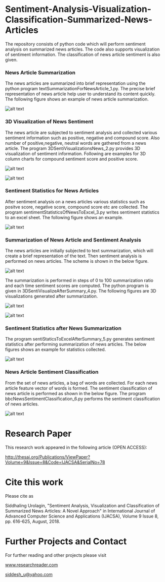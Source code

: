 # Sentiment-Analysis-Visualization-Classification-Summarized-News-Articles
The repository consists of python code which will perform sentiment analysis on summarized news articles. The code also supports visualization of sentiment information. The classification of news article sentiment is also given.

### News Article Summarization

The news articles are summarized into brief representation using the python program textSummarizationForNewsArticle_1.py. The precise brief representation of news article help user to understand its content quickly. The following figure shows an example of news article summarization.

![alt text](https://github.com/siddhaling/Sentiment-Analysis-Visualization-Classification-Summarized-News-Articles/blob/master/images/summarization.jpg)

### 3D Visualization of News Sentiment

The news article are subjected to sentiment analysis and collected various sentiment information such as positive, negative and compound score. Also number of positive,negative, neutral words are gathered from a news article. The program 3DSentiVisualizationsNews_2.py provides 3D visualization of sentiment information. Following are examples for 3D column charts for compound sentiment score and positive score.

![alt text](https://github.com/siddhaling/Sentiment-Analysis-Visualization-Classification-Summarized-News-Articles/blob/master/images/3DColumnChartCompundScr.jpg)

![alt text](https://github.com/siddhaling/Sentiment-Analysis-Visualization-Classification-Summarized-News-Articles/blob/master/images/3DColumnChartPositvScr.jpg)

### Sentiment Statistics for News Articles

After sentiment analysis on a news articles various statistics such as positve score, negative score, compound score etc are collected. The program sentimentStatisticsOfNewsToExcel_3.py writes sentiment statistics to an excel sheet. The following figure shows an example.

![alt text](https://github.com/siddhaling/Sentiment-Analysis-Visualization-Classification-Summarized-News-Articles/blob/master/images/sentimentStatistics.jpg)

### Summarization of News Article and Sentiment Analysis

The news articles are initially subjected to text summarization, which will create a brief representation of the text. Then sentiment analysis is performed on news articles. The scheme is shown in the below figure.

![alt text](https://github.com/siddhaling/Sentiment-Analysis-Visualization-Classification-Summarized-News-Articles/blob/master/images/summarizeSentimentAnalysis.jpg)

The summarization is performed in steps of 0 to 100 summarization ratio and each time sentiment scores are computed. The python program is given in 3DSentiVisualizeAfterSummary_4.py. The following figures are 3D visualizations generated after summarization.

![alt text](https://github.com/siddhaling/Sentiment-Analysis-Visualization-Classification-Summarized-News-Articles/blob/master/images/3DcolCompundAfterSummarization.jpg)

![alt text](https://github.com/siddhaling/Sentiment-Analysis-Visualization-Classification-Summarized-News-Articles/blob/master/images/3DcolChartAfterSummarization.jpg)

### Sentiment Statistics after News Summarization

The program sentiStaticsToExcelAfterSummary_5.py generates sentiment statistics after performing summarization of news articles. The below figures shows an example for statistics collected.

![alt text](https://github.com/siddhaling/Sentiment-Analysis-Visualization-Classification-Summarized-News-Articles/blob/master/images/sentimentStatAfterSummary.jpg)

### News Article Sentiment Classification 

From the set of news articles, a bag of words are collected. For each news article feature vector of words is formed. The sentiment classification of news article is performed as shown in the below figure. The program bbcNewsSentimentClassification_6.py performs the sentiment classification of news articles.

![alt text](https://github.com/siddhaling/Sentiment-Analysis-Visualization-Classification-Summarized-News-Articles/blob/master/images/sentiClassification.jpg)

# Research Paper

This research work appeared in the following article (OPEN ACCESS):

http://thesai.org/Publications/ViewPaper?Volume=9&Issue=8&Code=IJACSA&SerialNo=78

# Cite this work

Please cite as 

Siddhaling Urolagin, "Sentiment Analysis, Visualization and Classification of Summarized News Articles: A Novel Approach" in International Journal of Advanced Computer Science and Applications (IJACSA), Volume 9 Issue 8, pp. 616-625, August, 2018.

# Further Projects and Contact

For further reading and other projects please visit

www.researchreader.com

siddesh_u@yahoo.com


